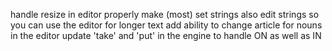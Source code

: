 handle resize in editor properly
make (most) set strings also edit strings so you can use the editor for longer text
add ability to change article for nouns in the editor
update 'take' and 'put' in the engine to handle ON as well as IN


